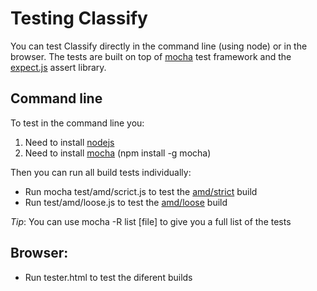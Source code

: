 # Testing Classify #

You can test Classify directly in the command line (using node) or in the browser.
The tests are built on top of [mocha](http://visionmedia.github.com/mocha/) test framework and the [expect.js](https://github.com/LearnBoost/expect.js) assert library.

## Command line ##

To test in the command line you:

1. Need to install [nodejs](http://nodejs.org)
2. Need to install [mocha](http://visionmedia.github.com/mocha/) (npm install -g mocha)

Then you can run all build tests individually:

* Run mocha test/amd/scrict.js to test the [amd/strict](https://github.com/TrinityJS/Classify/tree/master/dist/amd/loose) build
* Run test/amd/loose.js to test the [amd/loose](https://github.com/TrinityJS/Classify/tree/master/dist/amd/loose) build

_Tip_: You can use mocha -R list [file] to give you a full list of the tests

## Browser: ##

* Run tester.html to test the diferent builds
